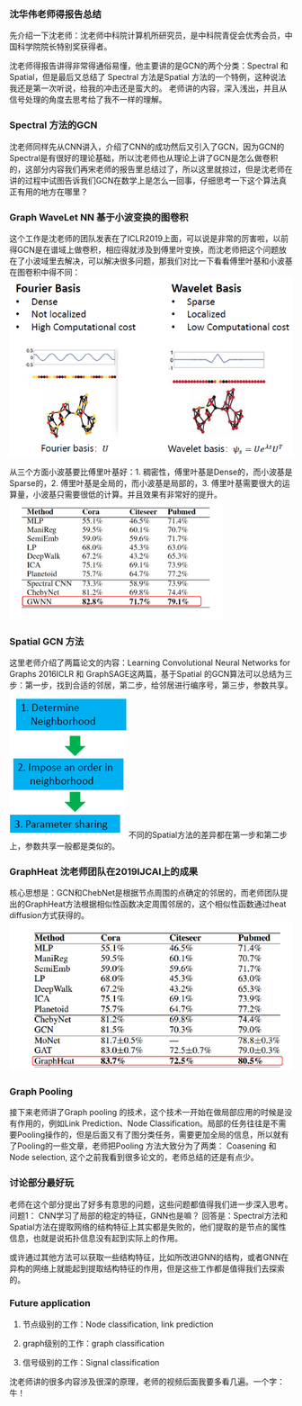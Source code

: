 ### 沈华伟老师得报告总结
先介绍一下沈老师：沈老师中科院计算机所研究员，是中科院青促会优秀会员，中国科学院院长特别奖获得者。

沈老师得报告讲得非常得通俗易懂，他主要讲的是GCN的两个分类：Spectral 和 Spatial，但是最后又总结了 Spectral 方法是Spatial 方法的一个特例，这种说法我还是第一次听说，给我的冲击还是蛮大的。 老师讲的内容，深入浅出，并且从信号处理的角度去思考给了我不一样的理解。

### Spectral 方法的GCN
沈老师同样先从CNN讲入，介绍了CNN的成功然后又引入了GCN，因为GCN的Spectral是有很好的理论基础，所以沈老师也从理论上讲了GCN是怎么做卷积的，这部分内容我们再宋老师的报告里总结过了，所以这里就掠过，但是沈老师在讲的过程中试图告诉我们GCN在数学上是怎么一回事，仔细思考一下这个算法真正有用的地方在哪里？

### Graph WaveLet NN  基于小波变换的图卷积
这个工作是沈老师的团队发表在了ICLR2019上面，可以说是非常的厉害啦，以前得GCN是在谱域上做卷积，相应得就涉及到傅里叶变换，而沈老师把这个问题放在了小波域里去解决，可以解决很多问题，那我们对比一下看看傅里叶基和小波基在图卷积中得不同：
![](./image/FourierWavelet.png)

从三个方面小波基要比傅里叶基好：1. 稠密性，傅里叶基是Dense的，而小波基是Sparse的，2. 傅里叶基是全局的，而小波基是局部的，3. 傅里叶基需要很大的运算量，小波基只需要很低的计算。并且效果有非常好的提升。
![](./image/PerformanceWavelet.png)


### Spatial GCN 方法
这里老师介绍了两篇论文的内容：Learning Convolutional Neural Networks for Graphs  2016ICLR 和 GraphSAGE这两篇，基于Spatial 的GCN算法可以总结为三步：第一步，找到合适的邻居，第二步，给邻居进行编序号，第三步，参数共享。
![](./image/ThreeSteps.png)
不同的Spatial方法的差异都在第一步和第二步上，参数共享一般都是类似的。

### GraphHeat 沈老师团队在2019IJCAI上的成果
核心思想是：GCN和ChebNet是根据节点周围的点确定的邻居的，而老师团队提出的GraphHeat方法根据相似性函数决定周围邻居的，这个相似性函数通过heat diffusion方式获得的。
![](./image/GraphHeat.png)


### Graph Pooling 
接下来老师讲了Graph pooling 的技术，这个技术一开始在做局部应用的时候是没有作用的，例如Link Prediction、Node Classification。局部的任务往往是不需要Pooling操作的，但是后面又有了图分类任务，需要更加全局的信息，所以就有了Pooling的一些文章，老师把Pooling 方法大致分为了两类： Coasening 和 Node selection, 这个之前我看到很多论文的，老师总结的还是有点少。

### 讨论部分最好玩
老师在这个部分提出了好多有意思的问题，这些问题都值得我们进一步深入思考。
问题1： CNN学习了局部的稳定的特征，GNN也是嘛？
回答是：Spectral方法和Spatial方法在提取网络的结构特征上其实都是失败的，他们提取的是节点的属性信息，也就是说拓扑信息没有起到实际上的作用。

或许通过其他方法可以获取一些结构特征，比如所改进GNN的结构，或者GNN在异构的网络上就能起到提取结构特征的作用，但是这些工作都是值得我们去探索的。

### Future application 
1. 节点级别的工作：Node classification, link prediction

2. graph级别的工作：graph classification

3. 信号级别的工作：Signal classification

沈老师讲的很多内容涉及很深的原理，老师的视频后面我要多看几遍。一个字：牛！



